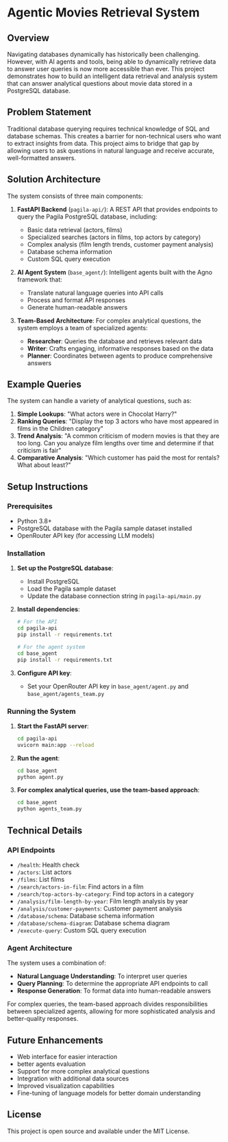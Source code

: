 # Agentic Movies Retrieval System

## Overview

Navigating databases dynamically has historically been challenging. However, with AI agents and tools, being able to dynamically retrieve data to answer user queries is now more accessible than ever. This project demonstrates how to build an intelligent data retrieval and analysis system that can answer analytical questions about movie data stored in a PostgreSQL database.

## Problem Statement

Traditional database querying requires technical knowledge of SQL and database schemas. This creates a barrier for non-technical users who want to extract insights from data. This project aims to bridge that gap by allowing users to ask questions in natural language and receive accurate, well-formatted answers.

## Solution Architecture

The system consists of three main components:

1. **FastAPI Backend** (`pagila-api/`): A REST API that provides endpoints to query the Pagila PostgreSQL database, including:
   - Basic data retrieval (actors, films)
   - Specialized searches (actors in films, top actors by category)
   - Complex analysis (film length trends, customer payment analysis)
   - Database schema information
   - Custom SQL query execution

2. **AI Agent System** (`base_agent/`): Intelligent agents built with the Agno framework that:
   - Translate natural language queries into API calls
   - Process and format API responses
   - Generate human-readable answers

3. **Team-Based Architecture**: For complex analytical questions, the system employs a team of specialized agents:
   - **Researcher**: Queries the database and retrieves relevant data
   - **Writer**: Crafts engaging, informative responses based on the data
   - **Planner**: Coordinates between agents to produce comprehensive answers

## Example Queries

The system can handle a variety of analytical questions, such as:

1. **Simple Lookups**: "What actors were in Chocolat Harry?"
2. **Ranking Queries**: "Display the top 3 actors who have most appeared in films in the Children category"
3. **Trend Analysis**: "A common criticism of modern movies is that they are too long. Can you analyze film lengths over time and determine if that criticism is fair"
4. **Comparative Analysis**: "Which customer has paid the most for rentals? What about least?"

## Setup Instructions

### Prerequisites

- Python 3.8+
- PostgreSQL database with the Pagila sample dataset installed
- OpenRouter API key (for accessing LLM models)

### Installation

1. **Set up the PostgreSQL database**:
   - Install PostgreSQL
   - Load the Pagila sample dataset
   - Update the database connection string in `pagila-api/main.py`

2. **Install dependencies**:
   ```bash
   # For the API
   cd pagila-api
   pip install -r requirements.txt
   
   # For the agent system
   cd base_agent
   pip install -r requirements.txt
   ```

3. **Configure API key**:
   - Set your OpenRouter API key in `base_agent/agent.py` and `base_agent/agents_team.py`

### Running the System

1. **Start the FastAPI server**:
   ```bash
   cd pagila-api
   uvicorn main:app --reload
   ```

2. **Run the agent**:
   ```bash
   cd base_agent
   python agent.py
   ```

3. **For complex analytical queries, use the team-based approach**:
   ```bash
   cd base_agent
   python agents_team.py
   ```

## Technical Details

### API Endpoints

- `/health`: Health check
- `/actors`: List actors
- `/films`: List films
- `/search/actors-in-film`: Find actors in a film
- `/search/top-actors-by-category`: Find top actors in a category
- `/analysis/film-length-by-year`: Film length analysis by year
- `/analysis/customer-payments`: Customer payment analysis
- `/database/schema`: Database schema information
- `/database/schema-diagram`: Database schema diagram
- `/execute-query`: Custom SQL query execution

### Agent Architecture

The system uses a combination of:
- **Natural Language Understanding**: To interpret user queries
- **Query Planning**: To determine the appropriate API endpoints to call
- **Response Generation**: To format data into human-readable answers

For complex queries, the team-based approach divides responsibilities between specialized agents, allowing for more sophisticated analysis and better-quality responses.

## Future Enhancements

- Web interface for easier interaction
- better agents evaluation 
- Support for more complex analytical questions
- Integration with additional data sources
- Improved visualization capabilities
- Fine-tuning of language models for better domain understanding

## License

This project is open source and available under the MIT License.

